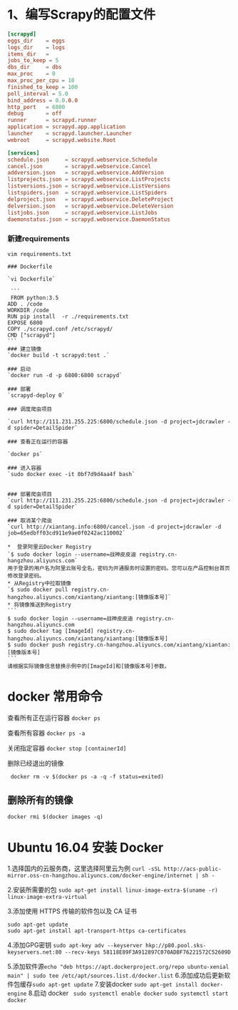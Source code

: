 # 1、编写Scrapy的配置文件  


```conf
[scrapyd]
eggs_dir    = eggs
logs_dir    = logs
items_dir   =
jobs_to_keep = 5
dbs_dir     = dbs
max_proc    = 0
max_proc_per_cpu = 10
finished_to_keep = 100
poll_interval = 5.0
bind_address = 0.0.0.0
http_port   = 6800
debug       = off
runner      = scrapyd.runner
application = scrapyd.app.application
launcher    = scrapyd.launcher.Launcher
webroot     = scrapyd.website.Root

[services]
schedule.json     = scrapyd.webservice.Schedule
cancel.json       = scrapyd.webservice.Cancel
addversion.json   = scrapyd.webservice.AddVersion
listprojects.json = scrapyd.webservice.ListProjects
listversions.json = scrapyd.webservice.ListVersions
listspiders.json  = scrapyd.webservice.ListSpiders
delproject.json   = scrapyd.webservice.DeleteProject
delversion.json   = scrapyd.webservice.DeleteVersion
listjobs.json     = scrapyd.webservice.ListJobs
daemonstatus.json = scrapyd.webservice.DaemonStatus

```

### 新建requirements

`vim requirements.txt`


    ### Dockerfile
    
    `vi Dockerfile`
    
     ```
     FROM python:3.5
    ADD . /code
    WORKDIR /code
    RUN pip install  -r ./requirements.txt
    EXPOSE 6800
    COPY ./scrapyd.conf /etc/scrapyd/
    CMD ["scrapyd"]
    ```
    ### 建立镜像
    `docker build -t scrapyd:test .`
    
    ### 启动
    `docker run -d -p 6800:6800 scrapyd`
    
    ### 部署
    `scrapyd-deploy 0`
    
    ### 调度爬虫项目
    
    `curl http://111.231.255.225:6800/schedule.json -d project=jdcrawler -d spider=DetailSpider`
    
    ### 查看正在运行的容器 
    
    `docker ps`
    
    ### 进入容器
    `sudo docker exec -it 0bf7d9d4aa4f bash`


    ### 部署爬虫项目  
    `curl http://111.231.255.225:6800/schedule.json -d project=jdcrawler -d spider=DetailSpider`
    
    ### 取消某个爬虫
    `curl http://xiantang.info:6800/cancel.json -d project=jdcrawler -d job=65edbff03cd911e9ae0f0242ac110002`
    
    *  登录阿里云Docker Registry
    `$ sudo docker login --username=战神皮皮迪 registry.cn-hangzhou.aliyuncs.com`
    用于登录的用户名为阿里云账号全名，密码为开通服务时设置的密码。您可以在产品控制台首页修改登录密码。
    * 从Registry中拉取镜像
    `$ sudo docker pull registry.cn-hangzhou.aliyuncs.com/xiantang/xiantang:[镜像版本号]`
    * 将镜像推送到Registry
    ```
    $ sudo docker login --username=战神皮皮迪 registry.cn-hangzhou.aliyuncs.com
    $ sudo docker tag [ImageId] registry.cn-hangzhou.aliyuncs.com/xiantang/xiantang:[镜像版本号]
    $ sudo docker push registry.cn-hangzhou.aliyuncs.com/xiantang/xiantan:[镜像版本号]
    ```
    请根据实际镜像信息替换示例中的[ImageId]和[镜像版本号]参数。


# docker 常用命令

查看所有正在运行容器 
`docker ps `

查看所有容器
`docker ps -a`

关闭指定容器 
`docker stop [containerId]`   

删除已经退出的镜像 

`
docker rm -v $(docker ps -a -q -f status=exited)`

## 删除所有的镜像

```
docker rmi $(docker images -q)
```

# Ubuntu 16.04 安装 Docker

1.选择国内的云服务商，这里选择阿里云为例
`curl -sSL http://acs-public-mirror.oss-cn-hangzhou.aliyuncs.com/docker-engine/internet | sh -`   

2.安装所需要的包
`sudo apt-get install linux-image-extra-$(uname -r) linux-image-extra-virtual`


3.添加使用 HTTPS 传输的软件包以及 CA 证书
```shell
sudo apt-get update      
sudo apt-get install apt-transport-https ca-certificates
```
4.添加GPG密钥
`
sudo apt-key adv --keyserver hkp://p80.pool.sks-keyservers.net:80 --recv-keys 58118E89F3A912897C070ADBF76221572C52609D
`

5.添加软件源`echo "deb https://apt.dockerproject.org/repo ubuntu-xenial main" | sudo tee /etc/apt/sources.list.d/docker.list`
6.添加成功后更新软件包缓存`sudo apt-get update`
7.安装docker
`sudo apt-get install docker-engine`
8.启动 docker 
` sudo systemctl enable docker`
`sudo systemctl start docker`